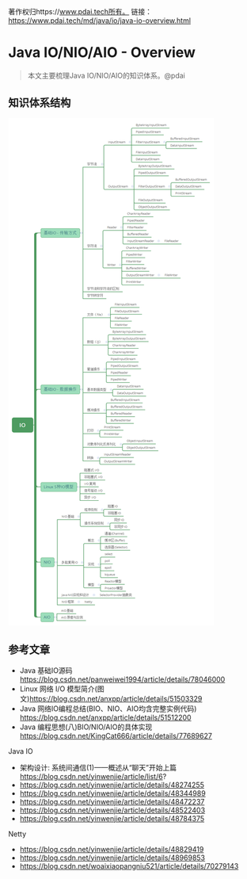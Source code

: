 著作权归https://www.pdai.tech所有。 链接：https://www.pdai.tech/md/java/io/java-io-overview.html

# Java IO/NIO/AIO - Overview

> 本文主要梳理Java IO/NIO/AIO的知识体系。@pdai

##  知识体系结构

![img](img/java-io-overview.png)



##  参考文章

- Java 基础IO源码 https://blog.csdn.net/panweiwei1994/article/details/78046000
- Linux 网络 I/O 模型简介(图文)https://blog.csdn.net/anxpp/article/details/51503329
- Java 网络IO编程总结(BIO、NIO、AIO均含完整实例代码) https://blog.csdn.net/anxpp/article/details/51512200
- Java 编程思想(八)BIO/NIO/AIO的具体实现 https://blog.csdn.net/KingCat666/article/details/77689627

Java IO

- 架构设计: 系统间通信(1)——概述从“聊天”开始上篇 https://blog.csdn.net/yinwenjie/article/list/6?
- https://blog.csdn.net/yinwenjie/article/details/48274255
- https://blog.csdn.net/yinwenjie/article/details/48344989
- https://blog.csdn.net/yinwenjie/article/details/48472237
- https://blog.csdn.net/yinwenjie/article/details/48522403
- https://blog.csdn.net/yinwenjie/article/details/48784375

Netty

- https://blog.csdn.net/yinwenjie/article/details/48829419
- https://blog.csdn.net/yinwenjie/article/details/48969853
- https://blog.csdn.net/woaixiaopangniu521/article/details/70279143
